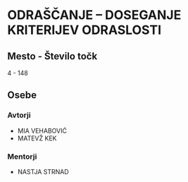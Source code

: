 # ODRAŠČANJE – DOSEGANJE KRITERIJEV ODRASLOSTI
## Mesto - Število točk
4 - 148
## Osebe
### Avtorji
 * MIA VEHABOVIĆ
 * MATEVŽ KEK
### Mentorji
 * NASTJA STRNAD